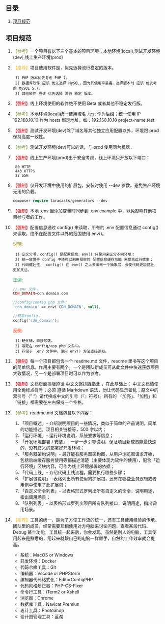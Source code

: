 ## 目录

1. [项目规范](#project)

<a name="project"></a>
## 项目规范

1. <font color=799042>【参考】</font>一个项目有以下三个基本的项目环境：本地环境(local),测试开发环境(dev),线上生产环境(prod)

1. <font color=febd2c>【推荐】</font>项目使用软件是，优先选择流行稳定的版本。

        1) PHP 版本优先考虑 PHP 7。
        2) 数据库软件 应该 优先选择 MySQL，因为其使用率最高。选择版本时 应该 优先考虑 MySQL 5.7。
        3) 其他软件 应该 优先选择 流行 稳定 版本。

1. <font color=bc0008>【强制】</font>线上环境使用的软件绝不使用 Beta 或者其他不稳定发行版。

1. <font color=799042>【参考】</font>本地环境(local)统一使用域名 .test 作为后缀；统一使用 IP 192.168.10.10 作为 hosts 绑定地址，如：192.168.10.10 project-name.test

1. <font color=bc0008>【强制】</font>测试开发环境(dev)除了域名等其他独立应用配置以外，环境跟 prod 保持高度一致性。

1. <font color=799042>【参考】</font>测试开发环境(dev)可以的话，与 prod 使用同台机器。

1. <font color=bc0008>【强制】</font>线上生产环境(prod)出于安全考虑，线上环境只开放以下端口：

        80 HTTP 
        443 HTTPS
        22 SSH

1. <font color=bc0008>【强制】</font>仅开发环境中使用的扩展包，安装时使用 --dev 参数。避免生产环境无用的负载。

	``` php
	composer require laracasts/generators --dev
	```

1. <font color=bc0008>【强制】</font>本地 .env 里添加变量时同步到 .env.example 中，以免影响其他项目参与者的工作。

1. <font color=bc0008>【强制】</font>配置信息通过 config() 来读取，所有的 .env 配置信息通过 config() 来读取，绝不在配置文件以外的范围使用 env()。

	<font color=977919>说明:</font>
	
		1) 定义分明，config() 是配置信息，env() 只是用来区分不同环境；
		2) 统一放置于 config 中还可以利用框架的 配置信息缓存功能 来提高运行效率；
		3) 代码健壮性， config() 在 env() 之上多出来一个抽象层，会使代码更加健壮，更加灵活。

    <font color=29965b>正例:</font>
    ``` php
    //.env 文件：
    CDN_DOMAIN=cdn.domain.com

	//config/config.php 文件：
	'cdn_domain' => env('CDN_DOMAIN', null),

	//获取config：
	config('cdn_domain');
    ```

    <font color=fa4113>反例:</font>
	
		1) 硬代码，直接写死。
		2) 写死在 config/app.php 文件中。
		3) 存储于 .env 文件中，使用 env() 方法直接读取。

1. <font color=bc0008>【强制】</font>每一个项目都包含一个 readme.md 文件，readme 里书写这个项目的简单信息。作用主要有两个，一个是团队新成员可从此文件中快速获悉项目大致情况，另一个是部署项目时可以作为参考。

1. <font color=bc0008>【强制】</font>文档页面排版遵循 [中文文案排版指北](https://github.com/sparanoid/chinese-copywriting-guidelines) ，在此基础上：
中文文档请使用全角标点符号；必须 遵循 Markdown 语法，勿让代码显示错乱；原文中的双引号（” “）请代换成中文的引号（『』符号）。所有的 「加亮」、「加粗」和「链接」都需要在左右保持一个空格。

1. <font color=799042>【参考】</font>readme.md 文档包含以下内容：

	1.  「项目概述」- 介绍说明项目的一些情况，类似于简单的产品说明，简单的功能描述，项目相关链接等，500 字以内；
	1. 「运行环境」- 运行环境说明，系统要求等信息；
	1. 「开发环境部署 / 安装」- 一步一步引导说明，保证项目新成员能最快速的，没有歧义的部署好开发环境；
	1. 「服务器架构说明」- 最好能有服务器架构图，从用户浏览器请求开始，包括后端缓存服务使用等都描述清楚（主要体现为软件的使用），配合「运行环境」区块内容，可作为线上环境部署的依据；
	1. 「代码上线」- 介绍代码上线流程，需要执行哪些步骤；
	1. 「扩展包说明」- 表格列出所有使用的扩展包，还有在哪些业务逻辑或者用例中使用了此扩展包；
	1. 「自定义命令列表」- 以表格形式罗列出所有自定义的命令，说明用途，指出调用场景；
	1. 「队列列表」- 以表格形式罗列出项目所有队列接口，说明用途，指出调用场景。

1. <font color=febd2c>【推荐】</font>工具的统一，是为了方便工作流的统一，还有工具使用经验的传承。团队里的成员，经常需要互相使用对方电脑来讨论问题、查看某段代码、Debug 某个功能，工具统一起来后，你会发现，虽然是别人的电脑，工具使用起来是熟悉的，用起来就跟自己的电脑一样顺手，自然的工作效率就会提高。

	- 系统：MacOS or Windows
	- 开发环境：Docker
	- 代码仓库工具：Git
	- 编辑器：Vscode or PHPStorm 
	- 编辑器代码格式化：EditorConfigPHP 
	- 代码风格矫正器：PHP-CS-Fixer 
	- 命令行工具：iTerm2 or Xshell 
	- 浏览器：Chrome 
	- 数据库工具：Navicat Premiun
	- 设计工具：PhotoShop
	- 设计图管理工具：蓝湖